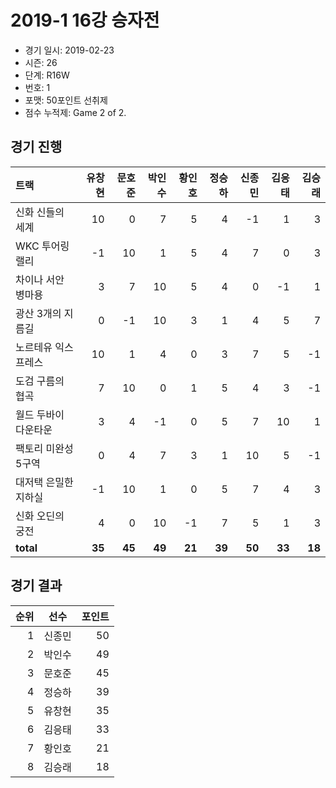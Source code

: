 # 2019-1 16강 승자전

- 경기 일시: 2019-02-23
- 시즌: 26
- 단계: R16W
- 번호: 1
- 포맷: 50포인트 선취제
- 점수 누적제: Game 2 of 2.





## 경기 진행

| 트랙 | 유창현 | 문호준 | 박인수 | 황인호 | 정승하 | 신종민 | 김응태 | 김승래 |
|:---|---:|---:|---:|---:|---:|---:|---:|---:|
| 신화 신들의 세계 | 10 | 0 | 7 | 5 | 4 | -1 | 1 | 3 |
| WKC 투어링 랠리 | -1 | 10 | 1 | 5 | 4 | 7 | 0 | 3 |
| 차이나 서안 병마용 | 3 | 7 | 10 | 5 | 4 | 0 | -1 | 1 |
| 광산 3개의 지름길 | 0 | -1 | 10 | 3 | 1 | 4 | 5 | 7 |
| 노르테유 익스프레스 | 10 | 1 | 4 | 0 | 3 | 7 | 5 | -1 |
| 도검 구름의 협곡 | 7 | 10 | 0 | 1 | 5 | 4 | 3 | -1 |
| 월드 두바이 다운타운 | 3 | 4 | -1 | 0 | 5 | 7 | 10 | 1 |
| 팩토리 미완성 5구역 | 0 | 4 | 7 | 3 | 1 | 10 | 5 | -1 |
| 대저택 은밀한 지하실 | -1 | 10 | 1 | 0 | 5 | 7 | 4 | 3 |
| 신화 오딘의 궁전 | 4 | 0 | 10 | -1 | 7 | 5 | 1 | 3 |
| __total__ | __35__ | __45__ | __49__ | __21__ | __39__ | __50__ | __33__ | __18__ |




## 경기 결과

| 순위 | 선수 | 포인트 |
|---:|:---:|---:|
| 1 | 신종민 | 50 |
| 2 | 박인수 | 49 |
| 3 | 문호준 | 45 |
| 4 | 정승하 | 39 |
| 5 | 유창현 | 35 |
| 6 | 김응태 | 33 |
| 7 | 황인호 | 21 |
| 8 | 김승래 | 18 |

